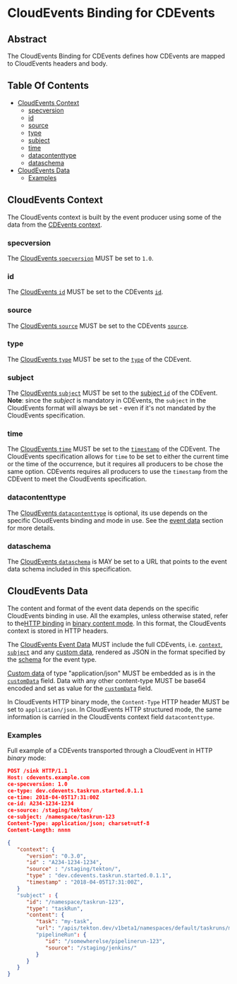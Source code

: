 <!--
---
linkTitle: "CloudEvents Binding"
weight: 100
hide_summary: true
icon: "fa-solid fa-arrow-right-arrow-left"
description: >
   CloudEvents Binding for CDEvents
---
-->
# CloudEvents Binding for CDEvents

## Abstract

The CloudEvents Binding for CDEvents defines how CDEvents are mapped to CloudEvents headers and body.

## Table Of Contents

<!-- toc -->
- [CloudEvents Context](#cloudevents-context)
  - [specversion](#specversion)
  - [id](#id)
  - [source](#source)
  - [type](#type)
  - [subject](#subject)
  - [time](#time)
  - [datacontenttype](#datacontenttype)
  - [dataschema](#dataschema)
- [CloudEvents Data](#cloudevents-data)
  - [Examples](#examples)
<!-- /toc -->

## CloudEvents Context

The CloudEvents context is built by the event producer using some of the data
from the [CDEvents context](spec.md#context).

### specversion

The [CloudEvents `specversion`][ce-version] MUST be set to `1.0`.

### id

The [CloudEvents `id`][ce-id] MUST be set to the CDEvents [`id`](spec.md#id).

### source

The [CloudEvents `source`][ce-source] MUST be set to the CDEvents [`source`](spec.md#source).

### type

The [CloudEvents `type`][ce-type] MUST be set to the [`type`](spec.md#type) of the CDEvent.

### subject

The [CloudEvents `subject`][ce-subject] MUST be set to the [subject `id`](spec.md#subjectid) of the CDEvent.
__Note__: since the *subject* is mandatory in CDEvents, the `subject` in the CloudEvents format will always be set - even if it's not mandated by the CloudEvents specification.

### time

The [CloudEvents `time`][ce-time] MUST be set to the [`timestamp`](spec.md#timestamp) of the CDEvent. The CloudEvents specification allows for `time` to be set to either the current time or the time of the occurrence, but it requires all producers to be chose the same option. CDEvents requires all producers to use the `timestamp` from the CDEvent to meet the CloudEvents specification.

### datacontenttype

The [CloudEvents `datacontenttype`][ce-contenttype] is optional, its use depends on the specific CloudEvents binding and mode in use. See the [event data](#cloudevents-data) section for more details.

### dataschema

The [CloudEvents `dataschema`][ce-dataschema] is MAY be set to a URL that points to the event data schema included in this specification.

## CloudEvents Data

The content and format of the event data depends on the specific CloudEvents binding in use. All the examples, unless otherwise stated, refer to the[HTTP binding][ce-http-binding] in [binary content mode][ce-binary]. In this format, the CloudEvents context is stored in HTTP headers.

The [CloudEvents Event Data][ce-eventdata] MUST include the full CDEvents, i.e.
[`context`](spec.md#cdevents-context), [`subject`](spec.md#cdevents-subject)
and any [custom data](spec.md#cdevents-custom-data), rendered as JSON in the
format specified by the [schema](./schemas/) for the event type.

[Custom data](spec.md#cdevents-custom-data) of type "application/json" MUST be
embedded as is in the [`customData`](spec.md#customdata) field. Data with any other
content-type MUST be base64 encoded and set as value for the
[`customData`](spec.md#customdata) field.

In CloudEvents HTTP binary mode, the `Content-Type` HTTP header MUST be set to `application/json`. In CloudEvents HTTP structured mode, the same information is carried in the CloudEvents context field `datacontenttype`.

### Examples

Full example of a CDEvents transported through a CloudEvent in HTTP *binary* mode:

```json
POST /sink HTTP/1.1
Host: cdevents.example.com
ce-specversion: 1.0
ce-type: dev.cdevents.taskrun.started.0.1.1
ce-time: 2018-04-05T17:31:00Z
ce-id: A234-1234-1234
ce-source: /staging/tekton/
ce-subject: /namespace/taskrun-123
Content-Type: application/json; charset=utf-8
Content-Length: nnnn

{
   "context": {
      "version": "0.3.0",
      "id" : "A234-1234-1234",
      "source" : "/staging/tekton/",
      "type" : "dev.cdevents.taskrun.started.0.1.1",
      "timestamp" : "2018-04-05T17:31:00Z",
   }
   "subject" : {
      "id": "/namespace/taskrun-123",
      "type": "taskRun",
      "content": {
         "task": "my-task",
         "url": "/apis/tekton.dev/v1beta1/namespaces/default/taskruns/my-taskrun-123"
         "pipelineRun": {
            "id": "/somewherelse/pipelinerun-123",
            "source": "/staging/jenkins/"
         }
      }
   }
}
```

[ce-id]: https://github.com/cloudevents/spec/blob/v1.0.2/cloudevents/spec.md#id
[ce-version]: https://github.com/cloudevents/spec/blob/v1.0.2/cloudevents/spec.md#specversion
[ce-source]: https://github.com/cloudevents/spec/blob/v1.0.2/cloudevents/spec.md#source-1
[ce-type]: https://github.com/cloudevents/spec/blob/v1.0.2/cloudevents/spec.md#type
[ce-subject]: https://github.com/cloudevents/spec/blob/v1.0.2/cloudevents/spec.md#subject
[ce-time]: https://github.com/cloudevents/spec/blob/v1.0.2/cloudevents/spec.md#time
[ce-contenttype]: https://github.com/cloudevents/spec/blob/v1.0.2/cloudevents/spec.md#datacontenttype
[ce-dataschema]: https://github.com/cloudevents/spec/blob/v1.0.2/cloudevents/spec.md#dataschema
[ce-http-binding]: https://github.com/cloudevents/spec/blob/v1.0.2/cloudevents/bindings/http-protocol-binding.md
[ce-binary]: https://github.com/cloudevents/spec/blob/v1.0.2/cloudevents/bindings/http-protocol-binding.md#31-binary-content-mode
[ce-eventdata]: https://github.com/cloudevents/spec/blob/v1.0.2/cloudevents/spec.md#event-data
